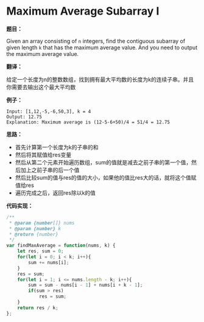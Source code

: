 # Maximum Average Subarray I

**题目：**

Given an array consisting of `n` integers, find the contiguous subarray of given length `k` that has the maximum average value. And you need to output the maximum average value.

**翻译：**

给定一个长度为n的整数数组，找到拥有最大平均数的长度为k的连续子串。并且你需要去输出这个最大平均数

**例子：**

```
Input: [1,12,-5,-6,50,3], k = 4
Output: 12.75
Explanation: Maximum average is (12-5-6+50)/4 = 51/4 = 12.75
```

**思路：**

* 首先计算第一个长度为k的子串的和
* 然后将其赋值给res变量
* 然后从第二个元素开始遍历数组，sum的值就是减去之前子串的第一个值，然后加上之前子串的后一个值
* 然后比较sum的值与res的值的大小，如果他的值比res大的话，就将这个值赋值给res
* 遍历完成之后，返回res除以k的值

**代码实现：**

```javascript
/**
 * @param {number[]} nums
 * @param {number} k
 * @return {number}
 */
var findMaxAverage = function(nums, k) {
    let res, sum = 0;
    for(let i = 0; i < k; i++){
        sum += nums[i];
    }
    res = sum;
    for(let i = 1; i <= nums.length - k; i++){
        sum = sum - nums[i - 1] + nums[i + k - 1];
        if(sum > res)
            res = sum;
    }
    return res / k;
};
```

